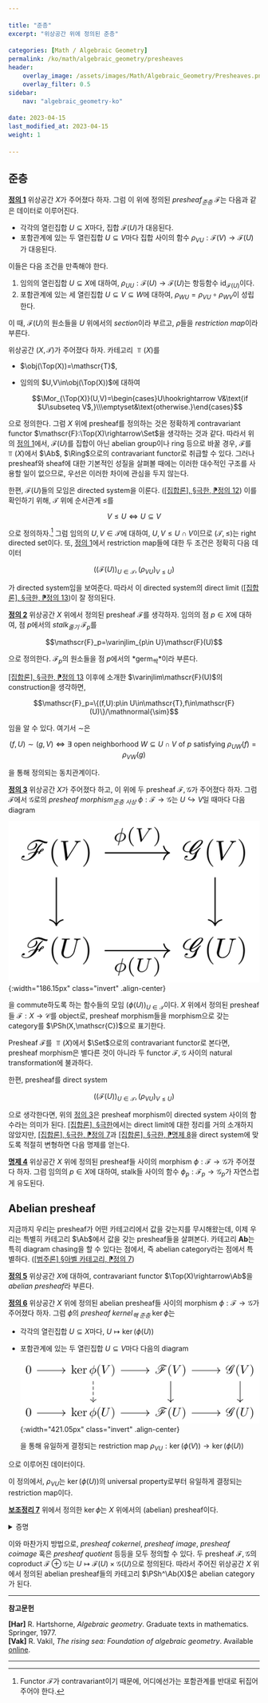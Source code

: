 ```yaml
---

title: "준층"
excerpt: "위상공간 위에 정의된 준층"

categories: [Math / Algebraic Geometry]
permalink: /ko/math/algebraic_geometry/presheaves
header:
    overlay_image: /assets/images/Math/Algebraic_Geometry/Presheaves.png
    overlay_filter: 0.5
sidebar: 
    nav: "algebraic_geometry-ko"

date: 2023-04-15
last_modified_at: 2023-04-15
weight: 1

---
```


## 준층

<div class="definition" markdown="1">

<ins id="def1">**정의 1**</ins> 위상공간 $X$가 주어졌다 하자. 그럼 이 위에 정의된 *presheaf<sub>준층</sub>* $\mathscr{F}$는 다음과 같은 데이터로 이루어진다.

- 각각의 열린집합 $U\subseteq X$마다, 집합 $\mathscr{F}(U)$가 대응된다.
- 포함관계에 있는 두 열린집합 $U\subseteq V$마다 집합 사이의 함수 $\rho_{VU}:\mathscr{F}(V)\rightarrow\mathscr{F}(U)$가 대응된다.

이들은 다음 조건을 만족해야 한다.

1. 임의의 열린집합 $U\subseteq X$에 대하여, $\rho_{UU}:\mathscr{F}(U)\rightarrow\mathscr{F}(U)$는 항등함수 $\operatorname{id}_{\mathscr{F}(U)}$이다.
2. 포함관계에 있는 세 열린집합 $U\subseteq V\subseteq W$에 대하여, $\rho_{WU}=\rho_{VU}\circ\rho_{WV}$이 성립한다.

이 때, $\mathscr{F}(U)$의 원소들을 $U$ 위에서의 *section*이라 부르고, $\rho$들을 *restriction map*이라 부른다. 

</div>

위상공간 $(X,\mathscr{T})$가 주어졌다 하자. 카테고리 $\Top(X)$를 

- $\obj(\Top(X))=\mathscr{T}$,
- 임의의 $U,V\in\obj(\Top(X))$에 대하여 
  
  $$\Mor_{\Top(X)}(U,V)=\begin{cases}U\hookrightarrow V&\text{if $U\subseteq V$,}\\\emptyset&\text{otherwise.}\end{cases}$$

으로 정의한다. 그럼 $X$ 위에 presheaf를 정의하는 것은 정확하게 contravariant functor $\mathscr{F}:\Top(X)\rightarrow\Set$을 생각하는 것과 같다. 따라서 위의 [정의 1](#def1)에서, $\mathscr{F}(U)$를 집합이 아닌 abelian group이나 ring 등으로 바꿀 경우, $\mathscr{F}$를 $\Top(X)$에서 $\Ab$, $\Ring$으로의 contravariant functor로 취급할 수 있다. 그러나 presheaf와 sheaf에 대한 기본적인 성질을 살펴볼 때에는 이러한 대수적인 구조를 사용할 일이 없으므로, 우선은 이러한 차이에 관심을 두지 않는다.

한편, $\mathscr{F}(U)$들의 모임은 directed system을 이룬다. ([\[집합론\], §극한, ⁋정의 12](/ko/math/set_theory/limits#def12)) 이를 확인하기 위해, $\mathscr{T}$ 위에 순서관계 $\leq$를

$$V\leq U\iff U\subseteq V$$

으로 정의하자.[^1] 그럼 임의의 $U,V\in\mathscr{T}$에 대하여, $U,V\leq U\cap V$이므로 $(\mathscr{T},\leq)$는 right directed set이다. 또, [정의 1](#def1)에서 restriction map들에 대한 두 조건은 정확히 다음 데이터

$$\bigl((\mathscr{F}(U))_{U\in\mathscr{T}},(\rho_{VU})_{V\leq U}\bigr)$$

가 directed system임을 보여준다. 따라서 이 directed system의 direct limit ([\[집합론\], §극한, ⁋정의 13](/ko/math/set_theory/limits#def13))이 잘 정의된다.

<div class="definition" markdown="1">

<ins id="def2">**정의 2**</ins> 위상공간 $X$ 위에서 정의된 presheaf $\mathscr{F}$를 생각하자. 임의의 점 $p\in X$에 대하여, 점 $p$에서의 *stalk<sub>줄기</sub>* $\mathscr{F}_p$를

$$\mathscr{F}_p=\varinjlim_{p\in U}\mathscr{F}(U)$$

으로 정의한다. $\mathscr{F}_p$의 원소들을 점 $p$에서의 *germ<sub>싹</sub>*이라 부른다.

</div>

[\[집합론\], §극한, ⁋정의 13](/ko/math/set_theory/limits#def13) 이후에 소개한 $\varinjlim\mathscr{F}(U)$의 construction을 생각하면, 

$$\mathscr{F}_p=\{(f,U):p\in U\in\mathscr{T},f\in\mathscr{F}(U)\}/\mathnormal{\sim}$$

임을 알 수 있다. 여기서 $\sim$은 

$$(f,U)\sim(g,V)\iff\text{$\exists$ open neighborhood $W\subseteq U\cap V$ of $p$ satisfying $\rho_{UW}(f)=\rho_{VW}(g)$}$$

을 통해 정의되는 동치관계이다. 

<div class="definition" markdown="1">

<ins id="def3">**정의 3**</ins> 위상공간 $X$가 주어졌다 하고, 이 위에 두 presheaf $\mathscr{F},\mathscr{G}$가 주어졌다 하자. 그럼 $\mathscr{F}$에서 $\mathscr{G}$로의 *presheaf morphism<sub>준층 사상</sub>* $\phi:\mathscr{F}\rightarrow\mathscr{G}$는 $U\hookrightarrow V$일 때마다 다음 diagram

![presheaf_morphism](/assets/images/Math/Algebraic_Geometry/Presheaves-1.png){:width="186.15px" class="invert" .align-center}

을 commute하도록 하는 함수들의 모임 $(\phi(U))_{U\in\mathscr{T}}$이다. $X$ 위에서 정의된 presheaf들 $\mathscr{F}:X\rightarrow\mathscr{C}$를 object로, presheaf morphism들을 morphism으로 갖는 category를 $\PSh(X,\mathscr{C})$으로 표기한다.

</div>

Presheaf $\mathscr{F}$를 $\Top(X)$에서 $\Set$으로의 contravariant functor로 본다면, presheaf morphism은 별다른 것이 아니라 두 functor $\mathscr{F},\mathscr{G}$ 사이의 natural transformation에 불과하다. 

한편, presheaf를 direct system

$$\bigl((\mathscr{F}(U))_{U\in\mathscr{T}},(\rho_{VU})_{V\leq U}\bigr)$$

으로 생각한다면, 위의 [정의 3](#def3)은 presheaf morphism이 directed system 사이의 함수라는 의미가 된다. [\[집합론\], §극한](/ko/math/set_theory/limits)에서는 direct limit에 대한 정리를 거의 소개하지 않았지만, [\[집합론\], §극한, ⁋정의 7](/ko/math/set_theory/limits#def7)과 [\[집합론\], §극한, ⁋명제 8](/ko/math/set_theory/limits#prop8)을 direct system에 맞도록 적절히 변형하면 다음 명제를 얻는다.

<div class="proposition" markdown="1">

<ins id="prop4">**명제 4**</ins> 위상공간 $X$ 위에 정의된 presheaf들 사이의 morphism $\phi:\mathscr{F}\rightarrow\mathscr{G}$가 주어졌다 하자. 그럼 임의의 $p\in X$에 대하여, stalk들 사이의 함수 $\phi_p:\mathscr{F}_p\rightarrow\mathscr{G}_p$가 자연스럽게 유도된다.

</div>

## Abelian presheaf

지금까지 우리는 presheaf가 어떤 카테고리에서 값을 갖는지를 무시해왔는데, 이제 우리는 특별히 카테고리 $\Ab$에서 값을 갖는 presheaf들을 살펴본다. 카테고리 $\mathbf{Ab}$는 특히 diagram chasing을 할 수 있다는 점에서, 즉 abelian category라는 점에서 특별하다. ([\[범주론\] §아벨 카테고리, ⁋정의 7](/ko/math/category_theory/abelian_categories#def7))

<div class="definition" markdown="1">

<ins id="def5">**정의 5**</ins> 위상공간 $X$에 대하여, contravariant functor $\Top(X)\rightarrow\Ab$을 *abelian presheaf*라 부른다.

</div>

<div class="definition" markdown="1">

<ins id="def6">**정의 6**</ins> 위상공간 $X$ 위에 정의된 abelian presheaf들 사이의 morphism $\phi:\mathscr{F}\rightarrow\mathscr{G}$가 주어졌다 하자. 그럼 $\phi$의 *presheaf kernel<sub>핵 준층</sub>* $\ker\phi$는 

- 각각의 열린집합 $U\subseteq X$마다, $U\mapsto \ker(\phi(U))$
- 포함관계에 있는 두 열린집합 $U\subseteq V$마다 다음의 diagram
  
  ![presheaf_kernel-1](/assets/images/Math/Algebraic_Geometry/Presheaves-2.png){:width="421.05px" class="invert" .align-center}

  을 통해 유일하게 결정되는 restriction map $\rho_{VU}:\ker(\phi(V))\rightarrow\ker(\phi(U))$

으로 이루어진 데이터이다.

</div>

이 정의에서, $\rho_{VU}$는 $\ker(\phi(U))$의 universal property로부터 유일하게 결정되는 restriction map이다.

<div class="proposition" markdown="1">

<ins id="lem7">**보조정리 7**</ins> 위에서 정의한 $\ker\phi$는 $X$ 위에서의 (abelian) presheaf이다.

</div>
<details class="proof" markdown="1">
<summary>증명</summary>

다음의 diagram

![presheaf_kernel-2](/assets/images/Math/Algebraic_Geometry/Presheaves-3.png){:width="438.75px" class="invert" .align-center}

와 kernel의 universal property에 의해 자명하다. 

</details>

이와 마찬가지 방법으로, *presheaf cokernel*, *presheaf image*, *presheaf coimage* 혹은 *presheaf quotient* 등등을 모두 정의할 수 있다. 두 presheaf $\mathscr{F},\mathscr{G}$의 coproduct $\mathscr{F}\oplus\mathscr{G}$는 $U\mapsto \mathscr{F}(U)\times\mathscr{G}(U)$으로 정의된다. 따라서 주어진 위상공간 $X$ 위에서 정의된 abelian presheaf들의 카테고리 $\PSh^\Ab(X)$은 abelian category가 된다.

---
**참고문헌**

**[Har]** R. Hartshorne, *Algebraic geometry*. Graduate texts in mathematics. Springer, 1977.  
**[Vak]** R. Vakil, *The rising sea: Foundation of algebraic geometry*. Available [online](https://math.stanford.edu/~vakil/216blog/). 

---

[^1]: Functor $\mathscr{F}$가 contravariant이기 때문에, 어디에선가는 포함관계를 반대로 뒤집어주어야 한다.